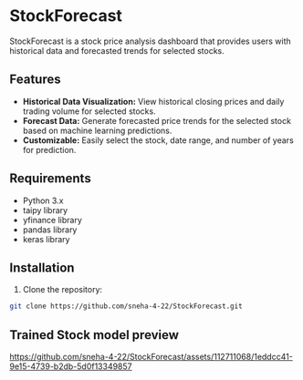 # StockForecast


StockForecast  is a stock price analysis dashboard that provides users with historical data and forecasted trends for selected stocks.

## Features

- **Historical Data Visualization:** View historical closing prices and daily trading volume for selected stocks.
- **Forecast Data:** Generate forecasted price trends for the selected stock based on machine learning predictions.
- **Customizable:** Easily select the stock, date range, and number of years for prediction.

## Requirements

- Python 3.x
- taipy library
- yfinance library
- pandas library
- keras library

## Installation

1. Clone the repository:

```bash
git clone https://github.com/sneha-4-22/StockForecast.git
```
## Trained Stock model preview 
https://github.com/sneha-4-22/StockForecast/assets/112711068/1eddcc41-9e15-4739-b2db-5d0f13349857

